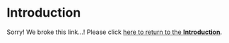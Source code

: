 # Introduction

Sorry! We broke this link...! Please click [here to return to the **Introduction**](index.md).